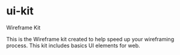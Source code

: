 # ui-kit
Wireframe Kit

This is the Wireframe kit created to help speed up your wireframing process.
This kit includes basics UI elements for web.
